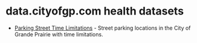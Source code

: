 # data.cityofgp.com health datasets
* [Parking Street Time Limitations](https://data.cityofgp.com/d/4kss-kj8p) - Street parking locations in the City of Grande Prairie with time limitations.